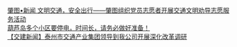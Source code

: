   
[肇图•新闻  文明交通，安全出行——肇图组织党员志愿者开展交通文明劝导志愿服务活动](http://www.dianyue.me/archives/807/ldoe5d6guctajun8/)  
[葫芦岛多个小区要停电，时间长，请务必做好准备！](http://www.dianyue.me/archives/467/3phh5iv7j4ic5fvr/)  
[【交建新闻】泰州市交通产业集团领导到我公司开展深化改革调研](http://www.dianyue.me/archives/492/vilt99ko2be7yilz/)